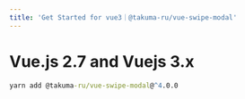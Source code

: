 ```yaml
---
title: 'Get Started for vue3｜@takuma-ru/vue-swipe-modal'
---
```


# Vue.js 2.7 and Vuejs 3.x

```cmd
yarn add @takuma-ru/vue-swipe-modal@^4.0.0
```